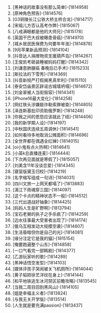 
1. [黑神话的故事没有那么简单]-[1814958]
1. [原神角色预告]-[1814576]
1. [G3铜陵长江公铁大桥主桥合龙]-[1814717]
1. [宋祖儿方否认高考作弊]-[1815067]
1. [八戒满眼都是他的大师兄]-[1815178]
1. [英国干巴大叔被曝患骨癌]-[1814970]
1. [城乡居民医保费为何要年年涨]-[1814878]
1. [9月苹果新品预测]-[1814104]
1. [抖音达人捐赠物资支援葫芦岛]-[1814267]
1. [王俊凯考砸装睡被妈妈打醒]-[1814342]
1. [刘谦患肺腺癌 春晚后已手术]-[1815233]
1. [斯拉法的下雪秀]-[1814369]
1. [抖音新规严打假揭黑真牟利]-[1815110]
1. [泰安岱庙景区辟谣古城墙坍塌]-[1814672]
1. [刘金翠被人当街毁容]-[1814341]
1. [iPhone16最大变化]-[1814258]
1. [网红铁头涉嫌敲诈勒索罪被查]-[1814805]
1. [泽连斯基批印资助俄罗斯]-[1814248]
1. [你我之间的恩怨应该就此了结]-[1814406]
1. [我的新学期人设]-[1814197]
1. [中秋国庆连续五周调休]-[1814541]
1. [如何看待多地取消公摊面积]-[1814696]
1. [全世界都在偶遇全红婵]-[1814015]
1. [oi小鬼有点火热啊]-[1814641]
1. [小英k总直播连麦]-[1814444]
1. [下次再见面就是寒假了]-[1815057]
1. [刘美含11年没谈恋爱]-[1814345]
1. [寝室版黛玉归校]-[1814219]
1. [名字缩写组成一句诗]-[1814031]
1. [四川文旅一上网天都塌了]-[1813883]
1. [漓江下雨魂穿三国]-[1814097]
1. [这个卡点的精神状态不一般]-[1814512]
1. [三代出道战好抽象]-[1814425]
1. [妈妈人生是旷野啊]-[1813794]
1. [宝石老舅的执子之手杀疯了]-[1814259]
1. [边水往事最大受害者出现了]-[1814174]
1. [俄乌互相发动大规模空袭]-[1814607]
1. [生活昏暗但你是自己的光]-[1814081]
1. [缘分注定它是我的猫]-[1815154]
1. [俺要跑遍整个山东]-[1814858]
1. [一口气看完一部韩剧]-[1814377]
1. [乙游玩家听的歌]-[1814289]
1. [黑神话悟空发型]-[1814103]
1. [媒体评孩子哭闹被关飞机厕所]-[1814044]
1. [黄子韬把徐艺洋纹在身上]-[1814144]
1. [和平地铁逃生冰河禁区前瞻攻略]-[1813545]
1. [当我二周目回到黑风山]-[1814105]
1. [姐是幸福主义者]-[1813824]
1. [与我无关开学版]-[1813514]
1. [人生就是要充满passion]-[1813437]
